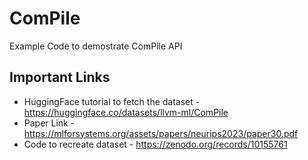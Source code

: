 # ComPile
Example Code to demostrate ComPile API

## Important Links

* HuggingFace tutorial to fetch the dataset - https://huggingface.co/datasets/llvm-ml/ComPile
* Paper Link - https://mlforsystems.org/assets/papers/neurips2023/paper30.pdf 
* Code to recreate dataset - https://zenodo.org/records/10155761